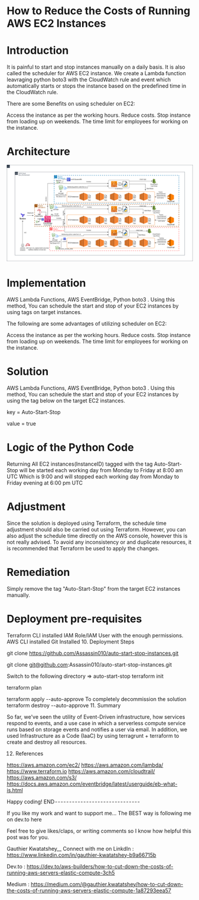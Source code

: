 
# How to Reduce the Costs of Running AWS EC2 Instances


# Introduction

It is painful to start and stop instances manually on a daily basis. 
It is also called the scheduler for AWS EC2 instance.
We create a Lambda function leavraging python boto3 with the CloudWatch rule and event which automatically starts or stops the instance based on the predefined time in the CloudWatch rule.

There are some Benefits on using scheduler on EC2:

Access the instance as per the working hours.
Reduce costs.
Stop instance from loading up on weekends.
The time limit for employees for working on the instance.

# Architecture

![](images/Auto-Start-Stop-Architecture.drawio.png)


# Implementation

AWS Lambda Functions, AWS EventBridge, Python boto3 . Using this method, You can schedule the start and stop of your EC2 instances by using tags on target instances.

The following are some advantages of utilizing scheduler on EC2:

Access the instance as per the working hours.
Reduce costs.
Stop instance from loading up on weekends.
The time limit for employees for working on the instance.


# Solution

AWS Lambda Functions, AWS EventBridge, Python boto3 . Using this method, You can schedule the start and stop of your EC2 instances by using the tag below on the target EC2 instances.

key = Auto-Start-Stop

value = true

# Logic of the Python Code

Returning All EC2 instances(InstanceID) tagged with the tag Auto-Start-Stop will be started each working day from Monday to Friday at 8:00 am UTC Which is 9:00 and will stopped each working day from Monday to Friday evening at 6:00 pm UTC


# Adjustment

Since the solution is deployed using Terraform, the schedule time adjustment should also be carried out using Terraform. However, you can also adjust the schedule time directly on the AWS console, however this is not really advised. To avoid any inconsistency or and duplicate resources, it is recommended that Terraform be used to apply the changes.


# Remediation

Simply remove the tag "Auto-Start-Stop" from the target EC2 instances manually.


# Deployment pre-requisites
Terraform CLI installed
IAM Role/IAM User with the enough permissions.
AWS CLI installed
Git Installed
10. Deployment Steps

git clone https://github.com/Assassin010/auto-start-stop-instances.git

git clone git@github.com:Assassin010/auto-start-stop-instances.git

Switch to the following directory => auto-start-stop
terraform init

terraform plan

terraform apply --auto-approve
To completely decommission the solution
terraform destroy --auto-approve 
11. Summary

So far, we've seen the utility of Event-Driven infrastructure, how services respond to events, and a use case in which a serverless compute service runs based on storage events and notifies a user via email. In addition, we used Infrastructure as a Code (IaaC) by using terragrunt + terraform to create and destroy all resources.

12. References

https://aws.amazon.com/ec2/
https://aws.amazon.com/lambda/
https://www.terraform.io
https://aws.amazon.com/cloudtrail/
https://aws.amazon.com/s3/
https://docs.aws.amazon.com/eventbridge/latest/userguide/eb-what-is.html

Happy coding!
END - - - - - - - - - - - - - - - - - - - - - - - - - - - - - -

If you like my work and want to support me…
The BEST way is following me on dev.to here

Feel free to give likes/claps, or writing comments so I know how helpful this post was for you.

Gauthier Kwatatshey__
Connect with me on LinkdIn : https://www.linkedin.com/in/gauthier-kwatatshey-b9a66715b

Dev.to : https://dev.to/aws-builders/how-to-cut-down-the-costs-of-running-aws-servers-elastic-compute-3ch5

Medium : https://medium.com/@gauthier.kwatatshey/how-to-cut-down-the-costs-of-running-aws-servers-elastic-compute-1a87293eea57
